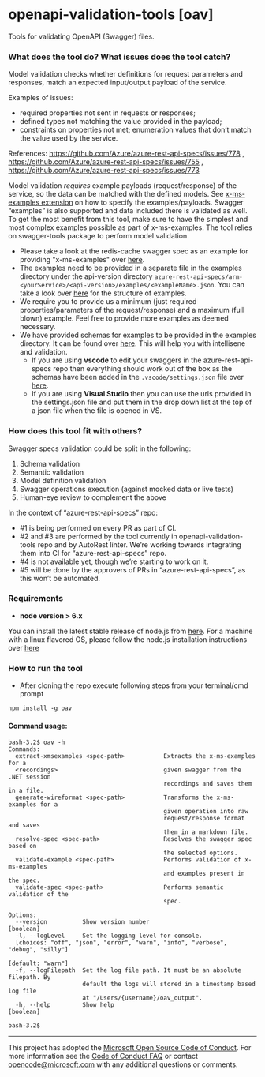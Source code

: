 # openapi-validation-tools [oav]
Tools for validating OpenAPI (Swagger) files.

### What does the tool do? What issues does the tool catch?

Model validation checks whether definitions for request parameters and responses, match an expected input/output payload of the service.

Examples of issues: 
- required properties not sent in requests or responses; 
- defined types not matching the value provided in the payload; 
- constraints on properties not met; enumeration values that don’t match the value used by the service. 

References: https://github.com/Azure/azure-rest-api-specs/issues/778 , https://github.com/Azure/azure-rest-api-specs/issues/755 , https://github.com/Azure/azure-rest-api-specs/issues/773 

Model validation *requires* example payloads (request/response) of the service, so the data can be matched with the defined models. See [x-ms-examples extension](https://github.com/Azure/azure-rest-api-specs/issues/648) on how to specify the examples/payloads. Swagger “examples” is also supported and data included there is validated as well. To get the most benefit from this tool, make sure to have the simplest and most complex examples possible as part of x-ms-examples.
The tool relies on swagger-tools package to perform model validation.

- Please take a look at the redis-cache swagger spec as an example for providing "x-ms-examples" over [here](https://github.com/Azure/azure-rest-api-specs/blob/master/arm-redis/2016-04-01/swagger/redis.json#L45).
- The examples need to be provided in a separate file in the examples directory under the api-version directory `azure-rest-api-specs/arm-<yourService>/<api-version>/examples/<exampleName>.json`. You can take a look over [here](https://github.com/Azure/azure-rest-api-specs/tree/master/arm-redis/2016-04-01/examples) for the structure of examples.
- We require you to provide us a minimum (just required properties/parameters of the request/response) and a maximum (full blown) example. Feel free to provide more examples as deemed necessary. 
- We have provided schemas for examples to be provided in the examples directory. It can be found over [here](https://github.com/Azure/autorest/blob/master/schema/example-schema.json). This will help you with intellisene and validation.
  - If you are using **vscode** to edit your swaggers in the azure-rest-api-specs repo then everything should work out of the box as the schemas have been added in the `.vscode/settings.json` file over [here](https://github.com/Azure/azure-rest-api-specs/blob/master/.vscode/settings.json).
  - If you are using **Visual Studio** then you can use the urls provided in the settings.json file and put them in the drop down list at the top of a json file when the file is opened in VS.

### How does this tool fit with others?

Swagger specs validation could be split in the following:
   1.	Schema validation
   2.	Semantic validation 
   3.	Model definition validation
   4.	Swagger operations execution (against mocked data or live tests)
   5.	Human-eye review to complement the above

In the context of “azure-rest-api-specs” repo:
  - #1 is being performed on every PR as part of CI.
  - #2 and #3 are performed by the tool currently in openapi-validation-tools repo and by AutoRest linter. We’re working towards integrating them into CI for “azure-rest-api-specs” repo.
  -	#4 is not available yet, though we’re starting to work on it. 
  -	#5 will be done by the approvers of PRs in “azure-rest-api-specs”, as this won’t be automated. 

### Requirements
- **node version > 6.x**

You can install the latest stable release of node.js from [here](https://nodejs.org/en/download/). For a machine with a linux flavored OS, please follow the node.js installation instructions over [here](https://nodejs.org/en/download/package-manager/)


### How to run the tool 
- After cloning the repo execute following steps from your terminal/cmd prompt

```
npm install -g oav
```

#### Command usage:
```
bash-3.2$ oav -h
Commands:
  extract-xmsexamples <spec-path>           Extracts the x-ms-examples for a
  <recordings>                              given swagger from the .NET session
                                            recordings and saves them in a file.
  generate-wireformat <spec-path>           Transforms the x-ms-examples for a
                                            given operation into raw
                                            request/response format and saves
                                            them in a markdown file.
  resolve-spec <spec-path>                  Resolves the swagger spec based on
                                            the selected options.
  validate-example <spec-path>              Performs validation of x-ms-examples
                                            and examples present in the spec.
  validate-spec <spec-path>                 Performs semantic validation of the
                                            spec.

Options:
  --version          Show version number                               [boolean]
  -l, --logLevel     Set the logging level for console.
  [choices: "off", "json", "error", "warn", "info", "verbose", "debug", "silly"]
                                                               [default: "warn"]
  -f, --logFilepath  Set the log file path. It must be an absolute filepath. By
                     default the logs will stored in a timestamp based log file
                     at "/Users/{username}/oav_output".
  -h, --help         Show help                                         [boolean]

bash-3.2$
```

---
This project has adopted the [Microsoft Open Source Code of Conduct](https://opensource.microsoft.com/codeofconduct/). For more information see the [Code of Conduct FAQ](https://opensource.microsoft.com/codeofconduct/faq/) or contact [opencode@microsoft.com](mailto:opencode@microsoft.com) with any additional questions or comments.
